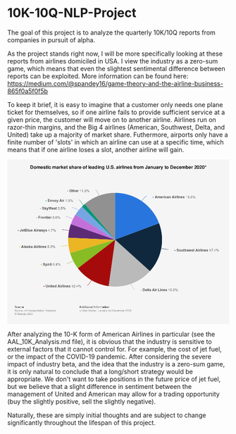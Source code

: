 # 10K-10Q-NLP-Project

The goal of this project is to analyze the quarterly 10K/10Q reports from companies in pursuit of alpha. 

As the project stands right now, I will be more specifically looking at these reports from airlines domiciled in USA. I view the industry as a zero-sum game, which means that even the slightest sentimental difference between reports can be exploited. More information can be found here: https://medium.com/@spandey16/game-theory-and-the-airline-business-865f0a5f0f5b

To keep it brief, it is easy to imagine that a customer only needs one plane ticket for themselves, so if one airline fails to provide sufficient service at a given price, the customer will move on to another airline. Airlines run on razor-thin margins, and the Big 4 airlines (American, Southwest, Delta, and United) take up a majority of market share. Futhermore, airports only have a finite number of 'slots' in which an airline can use at a specific time, which means that if one airline loses a slot, another airline will gain. 

<img align="center" src="img/statistic_id250577_leading-airlines-in-the-us-by-domestic-market-share-2020.png" alt="drawing" width="600"/>

After analyzing the 10-K form of American Airlines in particular (see the AAL_10K_Analysis.md file), it is obvious that the industry is sensitive to external factors that it cannot control for. For example, the cost of jet fuel, or the impact of the COVID-19 pandemic. After considering the severe impact of industry beta, and the idea that the industry is a zero-sum game, it is only natural to conclude that a long/short strategy would be appropriate. We don't want to take positions in the future price of jet fuel, but we believe that a slight difference in sentiment between the management of United and American may allow for a trading opportunity (buy the slightly positive, sell the slightly negative).

Naturally, these are simply initial thoughts and are subject to change significantly throughout the lifespan of this project. 
